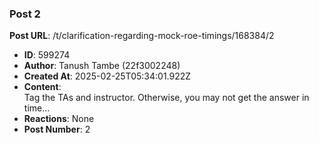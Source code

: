 ### Post 2
**Post URL**: /t/clarification-regarding-mock-roe-timings/168384/2
- **ID**: 599274
- **Author**: Tanush Tambe (22f3002248)
- **Created At**: 2025-02-25T05:34:01.922Z
- **Content**:  
  Tag the TAs and instructor. Otherwise, you may not get the answer in time…
- **Reactions**: None
- **Post Number**: 2

